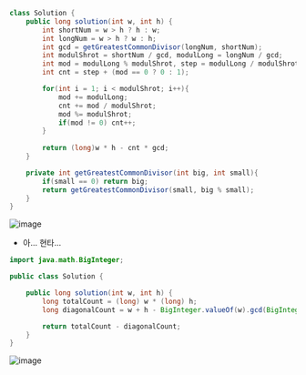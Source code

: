 ```java
class Solution {
    public long solution(int w, int h) {
        int shortNum = w > h ? h : w;
        int longNum = w > h ? w : h;
        int gcd = getGreatestCommonDivisor(longNum, shortNum);
        int modulShrot = shortNum / gcd, modulLong = longNum / gcd;
        int mod = modulLong % modulShrot, step = modulLong / modulShrot;
        int cnt = step + (mod == 0 ? 0 : 1);

        for(int i = 1; i < modulShrot; i++){
            mod += modulLong;
            cnt += mod / modulShrot;
            mod %= modulShrot;
            if(mod != 0) cnt++;
        }
        
        return (long)w * h - cnt * gcd;
    }

    private int getGreatestCommonDivisor(int big, int small){
        if(small == 0) return big;
        return getGreatestCommonDivisor(small, big % small);
    }
}
```
![image](https://github.com/koreaIT-study/programmers/assets/92290312/88146fd4-858f-4bb1-af84-d361b35cb5ef)

+ 아... 현타...
```java
import java.math.BigInteger;

public class Solution {

    public long solution(int w, int h) {
        long totalCount = (long) w * (long) h;
        long diagonalCount = w + h - BigInteger.valueOf(w).gcd(BigInteger.valueOf(h)).longValue();

        return totalCount - diagonalCount;
    }
}
```
![image](https://github.com/koreaIT-study/programmers/assets/92290312/c221ed42-5aa8-419b-a252-232abd56f472)
